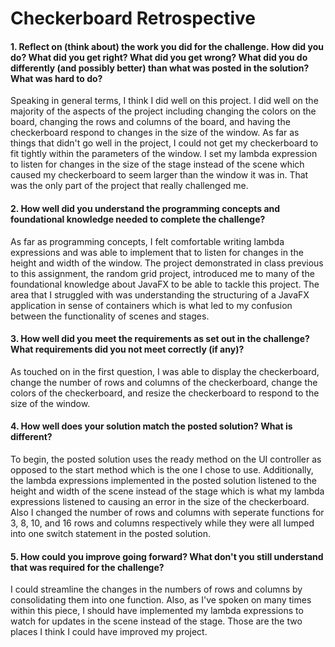 # Checkerboard Retrospective

#### 1. Reflect on (think about) the work you did for the challenge. How did you do? What did you get right? What did you get wrong? What did you do differently (and possibly better) than what was posted in the solution? What was hard to do?

Speaking in general terms, I think I did well on this project. I did well on the majority of the aspects of the project including
changing the colors on the board, changing the rows and columns of the board, and having the checkerboard respond to changes
in the size of the window. As far as things that didn't go well in the project, I could not get my checkerboard to fit tightly within
the parameters of the window. I set my lambda expression to listen for changes in the size of the stage instead of the scene which
caused my checkerboard to seem larger than the window it was in. That was the only part of the project that really challenged me.

#### 2. How well did you understand the programming concepts and foundational knowledge needed to complete the challenge?

As far as programming concepts, I felt comfortable writing lambda expressions and was able to implement that to listen for changes in the
height and width of the window. The project demonstrated in class previous to this assignment, the random grid project, introduced me
to many of the foundational knowledge about JavaFX to be able to tackle this project. The area that I struggled with was understanding
the structuring of a JavaFX application in sense of containers which is what led to my confusion between the functionality of
scenes and stages.

#### 3. How well did you meet the requirements as set out in the challenge? What requirements did you not meet correctly (if any)?

As touched on in the first question, I was able to display the checkerboard, change the number of rows and columns of the checkerboard,
change the colors of the checkerboard, and resize the checkerboard to respond to the size of the window.

#### 4. How well does your solution match the posted solution? What is different?

To begin, the posted solution uses the ready method on the UI controller as opposed to the start method which is the one I chose to use.
Additionally, the lambda expressions implemented in the posted solution listened to the height and width of the scene instead of the stage
which is what my lambda expressions listened to causing an error in the size of the checkerboard. Also I changed the number of rows
and columns with seperate functions for 3, 8, 10, and 16 rows and columns respectively while they were all lumped into one switch
statement in the posted solution.

#### 5. How could you improve going forward? What don't you still understand that was required for the challenge?

I could streamline the changes in the numbers of rows and columns by consolidating them into one function. Also, as I've spoken on many
times within this piece, I should have implemented my lambda expressions to watch for updates in the scene instead of the stage.
Those are the two places I think I could have improved my project.
